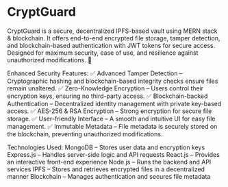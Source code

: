 # CryptGuard
CryptGuard is a secure, decentralized IPFS-based vault using MERN stack &amp; blockchain. It offers end-to-end encrypted file storage, tamper detection, and blockchain-based authentication with JWT tokens for secure access. Designed for maximum security, ease of use, and resilience against unauthorized modifications. 🚀

Enhanced Security Features:
✅ Advanced Tamper Detection – Cryptographic hashing and blockchain-based integrity checks ensure files remain unaltered.
✅ Zero-Knowledge Encryption – Users control their encryption keys, ensuring no third-party access.
✅ Blockchain-backed Authentication – Decentralized identity management with private key-based access.
✅ AES-256 & RSA Encryption – Strong encryption for secure file storage.
✅ User-friendly Interface – A smooth and intuitive UI for easy file management.
✅ Immutable Metadata – File metadata is securely stored on the blockchain, preventing unauthorized modifications.

Technologies Used:
MongoDB – Stores user data and encryption keys
Express.js – Handles server-side logic and API requests
React.js – Provides an interactive front-end experience
Node.js – Runs the backend and API services
IPFS – Stores and retrieves encrypted files in a decentralized manner
Blockchain – Manages authentication and secures file metadata
